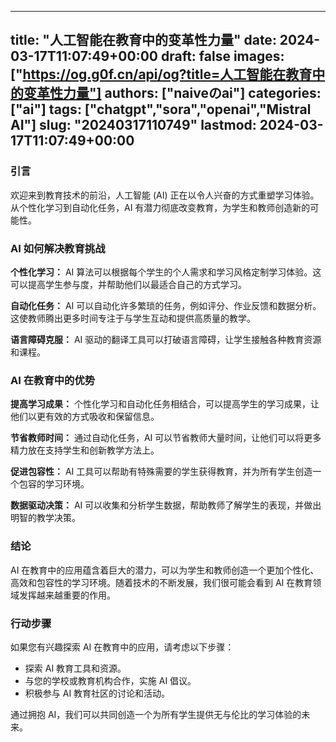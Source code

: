 
---
title: "人工智能在教育中的变革性力量"
date: 2024-03-17T11:07:49+00:00
draft: false
images: ["https://og.g0f.cn/api/og?title=人工智能在教育中的变革性力量"]
authors: ["naiveのai"]
categories: ["ai"]
tags: ["chatgpt","sora","openai","Mistral AI"]
slug: "20240317110749"
lastmod: 2024-03-17T11:07:49+00:00
---
### 引言

欢迎来到教育技术的前沿，人工智能 (AI) 正在以令人兴奋的方式重塑学习体验。从个性化学习到自动化任务，AI 有潜力彻底改变教育，为学生和教师创造新的可能性。

### AI 如何解决教育挑战

**个性化学习：**
AI 算法可以根据每个学生的个人需求和学习风格定制学习体验。这可以提高学生参与度，并帮助他们以最适合自己的方式学习。

**自动化任务：**
AI 可以自动化许多繁琐的任务，例如评分、作业反馈和数据分析。这使教师腾出更多时间专注于与学生互动和提供高质量的教学。

**语言障碍克服：**
AI 驱动的翻译工具可以打破语言障碍，让学生接触各种教育资源和课程。

### AI 在教育中的优势

**提高学习成果：**
个性化学习和自动化任务相结合，可以提高学生的学习成果，让他们以更有效的方式吸收和保留信息。

**节省教师时间：**
通过自动化任务，AI 可以节省教师大量时间，让他们可以将更多精力放在支持学生和创新教学方法上。

**促进包容性：**
AI 工具可以帮助有特殊需要的学生获得教育，并为所有学生创造一个包容的学习环境。

**数据驱动决策：**
AI 可以收集和分析学生数据，帮助教师了解学生的表现，并做出明智的教学决策。

### 结论

AI 在教育中的应用蕴含着巨大的潜力，可以为学生和教师创造一个更加个性化、高效和包容性的学习环境。随着技术的不断发展，我们很可能会看到 AI 在教育领域发挥越来越重要的作用。

### 行动步骤

如果您有兴趣探索 AI 在教育中的应用，请考虑以下步骤：

* 探索 AI 教育工具和资源。
* 与您的学校或教育机构合作，实施 AI 倡议。
* 积极参与 AI 教育社区的讨论和活动。

通过拥抱 AI，我们可以共同创造一个为所有学生提供无与伦比的学习体验的未来。